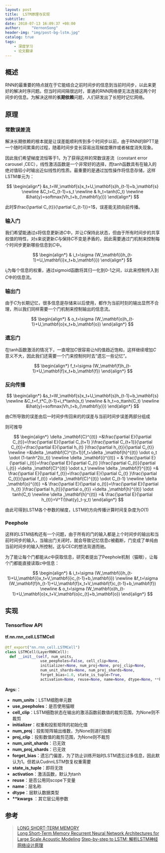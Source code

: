 ```yaml
---
layout: post
title:  LSTM原理与实现
subtitle: 
date: 2018-07-13 16:09:37 +08:00
author:     "VernonSong"
header-img: "img/post-bg-lstm.jpg"
catalog: true
tags:
    - 深度学习
    - 论文翻译
---
```


## 概述
RNN的最重要的特点就在于它能结合之前时间步的信息到当前时间步，以此来更好的解决时序问题。但当时间间隔很远时，普通的RNN网络便无法连接这两个时间步的信息。为解决这样的**长期依赖**问题，人们研发出了长短时记忆网络。

## 原理

### 常数误差流
解决长期依赖的根本就是让误差能顺利传到多个时间步以前，由于RNN的BPTT是一个随时间累乘的过程，随着时间步变长容易出现梯度爆炸或者梯度消失现象。


因此我们希望梯度流恒等于1，为了获得这样的常数误差流（constant error carousel ,CEC），线性激活函数是一个非常好的选择，而tanh函数具有在输入的绝对值较小时输出近似线性的性质。最重要的是通过加性操作将信息存储，这样LSTM单元为：

$$
\begin{align*}
&s_t=W_\mathbf{s}x_t+U_\mathbf{s}h_{t-1}+b_\mathbf{s}
\newline &C_t=C_{t-1}+s_t
\newline & h_t=tanh(C_t)
\newline &\hat{y}=softmax(Vh_t+b_{\mathbf{y}})
\end{align*}
$$

此时$\frac{\partial C_{t}}{\partial C_{t-1}}=1$，误差能无损向前传播。

### 输入门
我们希望能通过$s$将信息更新进$C$中，并让$C$保持此状态，但由于所有时间步的共享权值的特性，对$s$来说更新$C$与保持$C$不变是矛盾的，因此需要通过门机制来控制每个时间步更新哪些信息到$C$中。

$$
\begin{align*}
& i_t=\sigma (W_\mathbf{i}h_{t-1}+U_\mathbf{i}x_t+b_\mathbf{i}) 
\end{align*}
$$

$i_t$为每个信息的权重，通过sigmoid函数将其归一化到0-1之间，以此来控制传入到$C$中的信息流。

### 输出门
由于$C$为长期记忆，很多信息是存储来以后使用，都作为当前时刻的输出显然不合理，所以我们同样需要一个门机制来控制输出的信息流。

$$
\begin{align*}
& o_t=\sigma (W_\mathbf{o}h_{t-1}+U_\mathbf{o}x_t+b_\mathbf{o})
\end{align*}
$$

### 遗忘门
在tanh函数激活的情况下，一直增加$C$很容易让$h$的值趋近饱和，这样继续增加$C$意义不大，因此我们还需要一个门来控制何时去”遗忘一些记忆”。

$$
\begin{align*}
f_t=\sigma (W_\mathbf{f}h_{t-1}+U_\mathbf{f}x_t+b_\mathbf{f})
\end{align*} 
$$

### 反向传播

$$
\begin{align*}
&s_t=W_\mathbf{s}x_t+U_\mathbf{s}h_{t-1}+b_\mathbf{s}
\newline &C_t=f_t*C_{t-1}+i_t*tanh(s_t)
\newline & h_t=o_ttanh(C_t)
\newline &\hat{y}=softmax(Vh_t+b_{\mathbf{y}})
\end{align*}
$$

由$C$所导致的误差由后一时间步传回来的的误差与当前时间步误差两部分组成

则可推导

$$
\begin{align*}
\delta _\mathbf{C}^{(t)} =&\frac{\partial E}{\partial C_{t}}=\frac{\partial E}{\partial C_{t+1} }\frac{\partial C_{t+1}}{\partial C_{t}}+\frac{\partial E}{\partial h_{t} }\frac{\partial h_{t}}{\partial C_{t}}
\newline =&\delta _\mathbf{C}^{(t+1)}f_t+\delta _\mathbf{h}^{(t)} \odot o_t \odot (1-tanh^2(c_t))
\newline \delta _\mathbf{i}^{(t)} = & \frac{\partial E}{\partial i_{t}}=\frac{\partial E}{\partial C_{t} }\frac{\partial C_{t}}{\partial i_{t}} =\delta _\mathbf{C}^{(t)} \odot s_t
\newline \delta _\mathbf{f}^{(t)} =& \frac{\partial E}{\partial f_{t}}=\frac{\partial E}{\partial C_{t} }\frac{\partial C_{t}}{\partial f_{t}} =\delta _\mathbf{C}^{(t)} \odot C_{t-1}
\newline \delta _\mathbf{o}^{(t)} =& \frac{\partial E}{\partial o_{t}}=\frac{\partial E}{\partial h_{t} }\frac{\partial h_{t}}{\partial o_{t}} =\delta _\mathbf{h}^{(t)} \odot tanh(C_t)
\newline \delta _\mathbf{h}^{(t)} =& \frac{\partial E}{\partial h_{t}}=V^T(\hat{y}_t-y_t)
\end{align*}
$$

由此可得到LSTM各个参数的梯度，LSTM的方向传播计算时间复杂度为$O(1)$

### Peephole
这样的LSTM结构还有一个问题，由于所有的门的输入都是上个时间步的输出和当前时间步的输入，当输出门关闭时，就会导致记忆信息$c$被截断，门变成了单纯由当前时间步的输入所控制，这与CEC的想法背道而驰。

为了能让每个门都能从$c$中获取信息，研究者提出了Peephole机制（猫眼），让每个门都能直接读取$c$中信息：

$$
\begin{align*}
& i_t=\sigma (W_\mathbf{i}h_{t-1}+U_\mathbf{i}x_t+V_\mathbf{i}c_{t-1}+b_\mathbf{i}) 
\newline &f_t=\sigma (W_\mathbf{f}h_{t-1}+U_\mathbf{f}x_t+V_\mathbf{f}c_{t-1}+b_\mathbf{f})
\newline & o_t=\sigma (W_\mathbf{o}h_{t-1}+U_\mathbf{o}x_t+V_\mathbf{o}c_{t}+b_\mathbf{o})
\end{align*}
$$

## 实现
### Tensorflow API

#### tf.nn.rnn_cell.LSTMCell
```python
@tf_export("nn.rnn_cell.LSTMCell")
class LSTMCell(LayerRNNCell):
  def __init__(self, num_units,
                use_peepholes=False, cell_clip=None,
                initializer=None, num_proj=None, proj_clip=None,
                num_unit_shards=None, num_proj_shards=None,
                forget_bias=1.0, state_is_tuple=True,
                activation=None, reuse=None, name=None, dtype=None, **kwargs):
```

**Args:**：
- **num_units**：LSTM细胞单元数
- **use_peepholes**：是否使用猫眼
- **cell_clip**：LSTM细胞状态在输出的激活函数前数值的裁剪范围，为None则不裁剪
- **initializer**：权重和投影矩阵的初始化值
- **num_proj**：投影矩阵输出维数，为None则进行投影
- **proj_clip**：投影数值的裁剪范围，为None则不裁剪
- **num_unit_shards**：已无效
- **num_proj_shards**：已无效
- **forget_bias**：遗忘门偏差，为了防止训练开始时LSTM遗忘过多信息，因此默认为1。但若从CudnnLSTM恢复权重需要
- **state_is_tuple**：即将无效
- **activation**：激活函数，默认为tanh
- **reuse**：是否公用同scope下变量
- **name**：层名称
-  **dtype**：层默认数据类型
- **\*\*kwargs** ：其它层公用参数

## 参考
> [LONG SHORT-TERM MEMORY](http://www.bioinf.jku.at/publications/older/2604.pdf)
> <br/>
> [Long Short-Term Memory Recurrent Neural Network Architectures
for Large Scale Acoustic Modeling](https://static.googleusercontent.com/media/research.google.com/zh-CN//pubs/archive/43905.pdf)
> [Step-by-step to LSTM: 解析LSTM神经网络设计原理](https://zhuanlan.zhihu.com/p/30465140)




